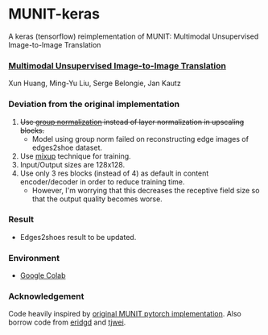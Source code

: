 # MUNIT-keras
A keras (tensorflow) reimplementation of MUNIT: Multimodal Unsupervised Image-to-Image Translation

### [Multimodal Unsupervised Image-to-Image Translation](https://arxiv.org/abs/1804.04732)
Xun Huang, Ming-Yu Liu, Serge Belongie, Jan Kautz

### Deviation from the original implementation
  1. ~~Use [group normalization](https://arxiv.org/abs/1803.08494) instead of layer normalization in upscaling blocks.~~ 
      - Model using group norm failed on reconstructing edge images of edges2shoe dataset.
  2. Use [mixup](https://arxiv.org/abs/1710.09412) technique for training.
  3. Input/Output sizes are 128x128.
  4. Use only 3 res blocks (instead of 4) as default in content encoder/decoder in order to reduce training time. 
      - However, I'm worrying that this decreases the receptive field size so that the output quality becomes worse.
  
### Result
  - Edges2shoes result to be updated.
  
### Environment
  - [Google Colab](https://colab.research.google.com/)
  
### Acknowledgement
Code heavily inspired by [original MUNIT pytorch implementation](https://github.com/NVlabs/MUNIT). Also borrow code from [eridgd](https://github.com/eridgd/AdaIN-TF/blob/master/ops.py) and [tjwei](https://github.com/tjwei/GANotebooks).
